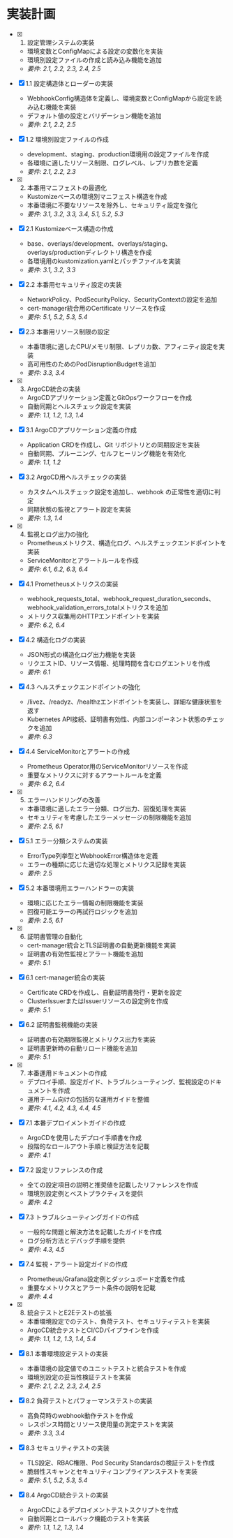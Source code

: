 # 実装計画

- [x] 1. 設定管理システムの実装
  - 環境変数とConfigMapによる設定の変数化を実装
  - 環境別設定ファイルの作成と読み込み機能を追加
  - _要件: 2.1, 2.2, 2.3, 2.4, 2.5_

- [x] 1.1 設定構造体とローダーの実装
  - WebhookConfig構造体を定義し、環境変数とConfigMapから設定を読み込む機能を実装
  - デフォルト値の設定とバリデーション機能を追加
  - _要件: 2.1, 2.2, 2.5_

- [x] 1.2 環境別設定ファイルの作成
  - development、staging、production環境用の設定ファイルを作成
  - 各環境に適したリソース制限、ログレベル、レプリカ数を定義
  - _要件: 2.1, 2.2, 2.3_

- [x] 2. 本番用マニフェストの最適化
  - Kustomizeベースの環境別マニフェスト構造を作成
  - 本番環境に不要なリソースを除外し、セキュリティ設定を強化
  - _要件: 3.1, 3.2, 3.3, 3.4, 5.1, 5.2, 5.3_

- [x] 2.1 Kustomizeベース構造の作成
  - base、overlays/development、overlays/staging、overlays/productionディレクトリ構造を作成
  - 各環境用のkustomization.yamlとパッチファイルを実装
  - _要件: 3.1, 3.2, 3.3_

- [x] 2.2 本番用セキュリティ設定の実装
  - NetworkPolicy、PodSecurityPolicy、SecurityContextの設定を追加
  - cert-manager統合用のCertificate リソースを作成
  - _要件: 5.1, 5.2, 5.3, 5.4_

- [x] 2.3 本番用リソース制限の設定
  - 本番環境に適したCPU/メモリ制限、レプリカ数、アフィニティ設定を実装
  - 高可用性のためのPodDisruptionBudgetを追加
  - _要件: 3.3, 3.4_

- [x] 3. ArgoCD統合の実装
  - ArgoCDアプリケーション定義とGitOpsワークフローを作成
  - 自動同期とヘルスチェック設定を実装
  - _要件: 1.1, 1.2, 1.3, 1.4_

- [x] 3.1 ArgoCDアプリケーション定義の作成
  - Application CRDを作成し、Git リポジトリとの同期設定を実装
  - 自動同期、プルーニング、セルフヒーリング機能を有効化
  - _要件: 1.1, 1.2_

- [x] 3.2 ArgoCD用ヘルスチェックの実装
  - カスタムヘルスチェック設定を追加し、webhook の正常性を適切に判定
  - 同期状態の監視とアラート設定を実装
  - _要件: 1.3, 1.4_

- [x] 4. 監視とログ出力の強化
  - Prometheusメトリクス、構造化ログ、ヘルスチェックエンドポイントを実装
  - ServiceMonitorとアラートルールを作成
  - _要件: 6.1, 6.2, 6.3, 6.4_

- [x] 4.1 Prometheusメトリクスの実装
  - webhook_requests_total、webhook_request_duration_seconds、webhook_validation_errors_totalメトリクスを追加
  - メトリクス収集用のHTTPエンドポイントを実装
  - _要件: 6.2, 6.4_

- [x] 4.2 構造化ログの実装
  - JSON形式の構造化ログ出力機能を実装
  - リクエストID、リソース情報、処理時間を含むログエントリを作成
  - _要件: 6.1_

- [x] 4.3 ヘルスチェックエンドポイントの強化
  - /livez、/readyz、/healthzエンドポイントを実装し、詳細な健康状態を返す
  - Kubernetes API接続、証明書有効性、内部コンポーネント状態のチェックを追加
  - _要件: 6.3_

- [x] 4.4 ServiceMonitorとアラートの作成
  - Prometheus Operator用のServiceMonitorリソースを作成
  - 重要なメトリクスに対するアラートルールを定義
  - _要件: 6.2, 6.4_

- [x] 5. エラーハンドリングの改善
  - 本番環境に適したエラー分類、ログ出力、回復処理を実装
  - セキュリティを考慮したエラーメッセージの制限機能を追加
  - _要件: 2.5, 6.1_

- [x] 5.1 エラー分類システムの実装
  - ErrorType列挙型とWebhookError構造体を定義
  - エラーの種類に応じた適切な処理とメトリクス記録を実装
  - _要件: 2.5_

- [x] 5.2 本番環境用エラーハンドラーの実装
  - 環境に応じたエラー情報の制限機能を実装
  - 回復可能エラーの再試行ロジックを追加
  - _要件: 2.5, 6.1_

- [x] 6. 証明書管理の自動化
  - cert-manager統合とTLS証明書の自動更新機能を実装
  - 証明書の有効性監視とアラート機能を追加
  - _要件: 5.1_

- [x] 6.1 cert-manager統合の実装
  - Certificate CRDを作成し、自動証明書発行・更新を設定
  - ClusterIssuerまたはIssuerリソースの設定例を作成
  - _要件: 5.1_

- [x] 6.2 証明書監視機能の実装
  - 証明書の有効期限監視とメトリクス出力を実装
  - 証明書更新時の自動リロード機能を追加
  - _要件: 5.1_

- [x] 7. 本番運用ドキュメントの作成
  - デプロイ手順、設定ガイド、トラブルシューティング、監視設定のドキュメントを作成
  - 運用チーム向けの包括的な運用ガイドを整備
  - _要件: 4.1, 4.2, 4.3, 4.4, 4.5_

- [x] 7.1 本番デプロイメントガイドの作成
  - ArgoCDを使用したデプロイ手順書を作成
  - 段階的なロールアウト手順と検証方法を記載
  - _要件: 4.1_

- [x] 7.2 設定リファレンスの作成
  - 全ての設定項目の説明と推奨値を記載したリファレンスを作成
  - 環境別設定例とベストプラクティスを提供
  - _要件: 4.2_

- [x] 7.3 トラブルシューティングガイドの作成
  - 一般的な問題と解決方法を記載したガイドを作成
  - ログ分析方法とデバッグ手順を提供
  - _要件: 4.3, 4.5_

- [x] 7.4 監視・アラート設定ガイドの作成
  - Prometheus/Grafana設定例とダッシュボード定義を作成
  - 重要なメトリクスとアラート条件の説明を記載
  - _要件: 4.4_

- [x] 8. 統合テストとE2Eテストの拡張
  - 本番環境設定でのテスト、負荷テスト、セキュリティテストを実装
  - ArgoCD統合テストとCI/CDパイプラインを作成
  - _要件: 1.1, 1.2, 1.3, 1.4, 5.4_

- [x] 8.1 本番環境設定テストの実装
  - 本番環境の設定値でのユニットテストと統合テストを作成
  - 環境別設定の妥当性検証テストを実装
  - _要件: 2.1, 2.2, 2.3, 2.4, 2.5_

- [x] 8.2 負荷テストとパフォーマンステストの実装
  - 高負荷時のwebhook動作テストを作成
  - レスポンス時間とリソース使用量の測定テストを実装
  - _要件: 3.3, 3.4_

- [x] 8.3 セキュリティテストの実装
  - TLS設定、RBAC権限、Pod Security Standardsの検証テストを作成
  - 脆弱性スキャンとセキュリティコンプライアンステストを実装
  - _要件: 5.1, 5.2, 5.3, 5.4_

- [x] 8.4 ArgoCD統合テストの実装
  - ArgoCDによるデプロイメントテストスクリプトを作成
  - 自動同期とロールバック機能のテストを実装
  - _要件: 1.1, 1.2, 1.3, 1.4_